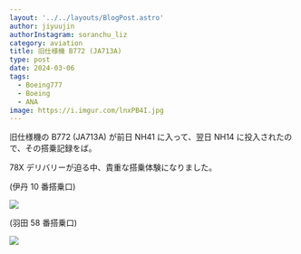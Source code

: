 ```yaml
---
layout: '../../layouts/BlogPost.astro'
author: jiyuujin
authorInstagram: soranchu_liz
category: aviation
title: 旧仕様機 B772 (JA713A)
type: post
date: 2024-03-06
tags:
  - Boeing777
  - Boeing
  - ANA
image: https://i.imgur.com/lnxPB4I.jpg
---
```


旧仕様機の B772 (JA713A) が前日 NH41 に入って、翌日 NH14 に投入されたので、その搭乗記録をば。

78X デリバリーが迫る中、貴重な搭乗体験になりました。

(伊丹 10 番搭乗口)

![](/assets/img/20240306/JA713A_1.JPG)

(羽田 58 番搭乗口)

![](/assets/img/20240306/JA713A_2.JPG)
